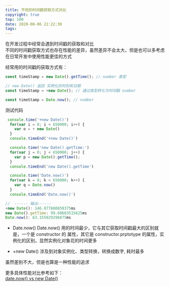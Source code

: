 ```yaml
---
title: 不同的时间戳获取方式对比
copyright: true
top: 100
date: 2020-08-06 22:22:30
tags:
---
```


在开发过程中经常会遇到时间戳的获取和对比  
不同的时间戳获取方式也存在性能的差异，虽然差异不会太大，但是也可以多考虑在日常开发中使用性能更佳的方式

经常用的时间戳的获取方式有：

```js
const timeStamp = new Date().getTime(); // number 类型

// new Date() 返回 实例化的时刻和日期 
const timeStamp = +new Date(); // 通过类型转化为时间戳 number

const timeStamp = Date.now(); // number
```

测试代码  
```js
 console.time('+new Date()')
  for(var i = 0; i < 650000; i++) {
    var o = + new Date()
  }
  console.timeEnd('+new Date()')

  console.time('new Date().getTime:')
  for(var j = 0; j < 650000; j++) {
    var p = new Date().getTime();
  }
  console.timeEnd('new Date().getTime')

  console.time('Date.now()')
  for(var k = 0; k < 650000; k++) {
    var q = Date.now()
  }
  console.timeEnd('Date.now()')

//  ------ 输出------
+new Date(): 146.077880859375ms
new Date().getTime: 99.68603515625ms
Date.now(): 63.155029296875ms
```

- Date.now()
Date.now() 用的时间最少，它与其它获取时间戳最大的区别就是，一个是 constructor 的 属性，其它是 constructor.prptotype 的属性，实例化的区别，显然实例化对象花的时间更多

- +new Date()
涉及到对象实例化、类型转换，转换成数字, 耗时最多

虽然差别不大，但是也算是一种性能的追求  

更多具体性能对比参考如下：  
[date.now() vs new Date()](https://jsperf.com/date-now-vs-new-date)